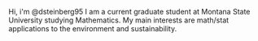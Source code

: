 Hi, i'm @dsteinberg95
I am a current graduate student at Montana State University studying Mathematics. 
My main interests are math/stat applications to the environment and sustainability.

<!---
dsteinberg95/dsteinberg95 is a ✨ special ✨ repository because its `README.md` (this file) appears on your GitHub profile.
You can click the Preview link to take a look at your changes.
--->
